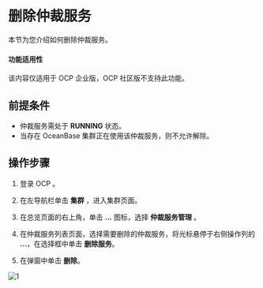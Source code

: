 # 删除仲裁服务

本节为您介绍如何删除仲裁服务。

<main id="notice" type='notice'>
<h4>功能适用性</h4>
<p>该内容仅适用于 OCP 企业版，OCP 社区版不支持此功能。</p>
</main>

## 前提条件

* 仲裁服务需处于 **RUNNING** 状态。
* 当存在 OceanBase 集群正在使用该仲裁服务，则不允许解除。

## 操作步骤

1. 登录 OCP 。

2. 在左导航栏单击 **集群** ，进入集群页面。

3. 在总览页面的右上角，单击 **...** 图标，选择 **仲裁服务管理** 。

4. 在仲裁服务列表页面，选择需要删除的仲裁服务，将光标悬停于右侧操作列的 **...**，在选择框中单击 **删除服务**。

5. 在弹窗中单击 **删除**。

![1](https://obbusiness-private.oss-cn-shanghai.aliyuncs.com/doc/img/ocp/410/%E4%BB%B2%E8%A3%81-%E5%88%A0%E9%99%A4%E6%9C%8D%E5%8A%A1.png)
